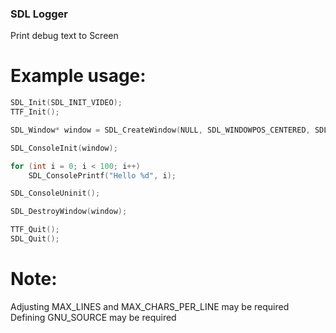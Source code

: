 ### SDL Logger
Print debug text to Screen  

# Example usage:
```c
SDL_Init(SDL_INIT_VIDEO);
TTF_Init();

SDL_Window* window = SDL_CreateWindow(NULL, SDL_WINDOWPOS_CENTERED, SDL_WINDOWPOS_CENTERED, 1280, 720, 0);

SDL_ConsoleInit(window);

for (int i = 0; i < 100; i++)
    SDL_ConsolePrintf("Hello %d", i);

SDL_ConsoleUninit();

SDL_DestroyWindow(window);

TTF_Quit();
SDL_Quit();
```

# Note:
Adjusting MAX_LINES and MAX_CHARS_PER_LINE may be required  
Defining GNU_SOURCE may be required  
